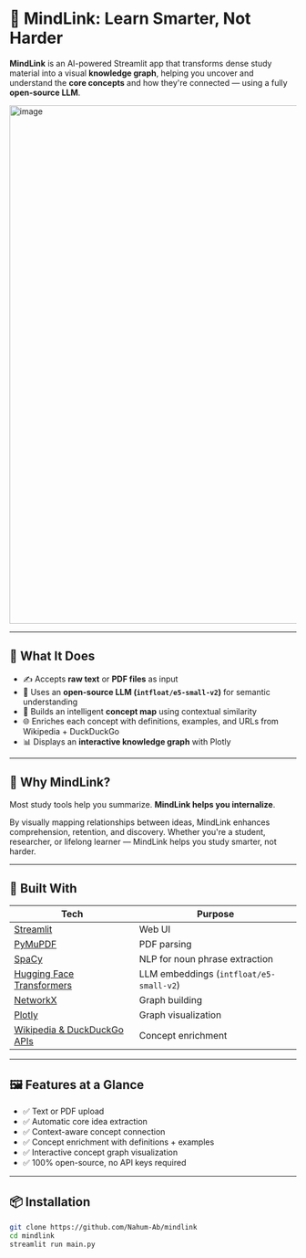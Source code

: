 # 🧠 MindLink: Learn Smarter, Not Harder

**MindLink** is an AI-powered Streamlit app that transforms dense study material into a visual **knowledge graph**, helping you uncover and understand the **core concepts** and how they're connected — using a fully **open-source LLM**.

<img width="1801" height="908" alt="image" src="https://github.com/user-attachments/assets/c92ee70a-aef0-465a-acf3-d5ef2d6a13b1" />

---

## 🚀 What It Does

- ✍️ Accepts **raw text** or **PDF files** as input
- 🧠 Uses an **open-source LLM (`intfloat/e5-small-v2`)** for semantic understanding
- 🔗 Builds an intelligent **concept map** using contextual similarity
- 🌐 Enriches each concept with definitions, examples, and URLs from Wikipedia + DuckDuckGo
- 📊 Displays an **interactive knowledge graph** with Plotly

---

## 🌟 Why MindLink?

Most study tools help you summarize. **MindLink helps you internalize**.

By visually mapping relationships between ideas, MindLink enhances comprehension, retention, and discovery. Whether you're a student, researcher, or lifelong learner — MindLink helps you study smarter, not harder.

---

## 🧱 Built With

| Tech | Purpose |
|------|---------|
| [Streamlit](https://streamlit.io/) | Web UI |
| [PyMuPDF](https://pymupdf.readthedocs.io/en/latest/) | PDF parsing |
| [SpaCy](https://spacy.io/) | NLP for noun phrase extraction |
| [Hugging Face Transformers](https://huggingface.co/) | LLM embeddings (`intfloat/e5-small-v2`) |
| [NetworkX](https://networkx.org/) | Graph building |
| [Plotly](https://plotly.com/python/) | Graph visualization |
| [Wikipedia & DuckDuckGo APIs](https://www.mediawiki.org/wiki/API:Main_page) | Concept enrichment |

---

## 🖼 Features at a Glance

- ✅ Text or PDF upload
- ✅ Automatic core idea extraction
- ✅ Context-aware concept connection
- ✅ Concept enrichment with definitions + examples
- ✅ Interactive concept graph visualization
- ✅ 100% open-source, no API keys required

---

## 📦 Installation

```bash
git clone https://github.com/Nahum-Ab/mindlink
cd mindlink
streamlit run main.py



